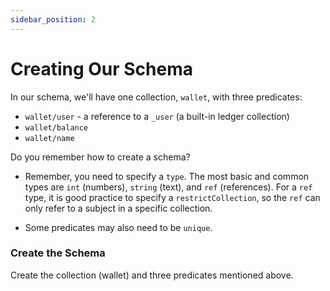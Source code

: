 ```yaml
---
sidebar_position: 2
---
```


# Creating Our Schema

In our schema, we'll have one collection, `wallet`, with three predicates:

- `wallet/user` - a reference to a `_user` (a built-in ledger collection)
- `wallet/balance`
- `wallet/name`

Do you remember how to create a schema?

- Remember, you need to specify a `type`. The most basic and common types are `int` (numbers), `string` (text), and `ref` (references). For a `ref` type, it is good practice to specify a `restrictCollection`, so the `ref` can only refer to a subject in a specific collection.

- Some predicates may also need to be `unique`.

<div class="challenge">
    <h3>Create the Schema</h3>
    <p>
        Create the collection (wallet) and three predicates mentioned above.
    </p>
</div>
